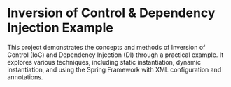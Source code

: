 # Inversion of Control & Dependency Injection Example
This project demonstrates the concepts and methods of Inversion of Control (IoC) and Dependency Injection (DI) through a practical example. It explores various techniques, including static instantiation, dynamic instantiation, and using the Spring Framework with XML configuration and annotations.
